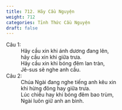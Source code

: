 ```yaml
---
title: 712. Hãy Cầu Nguyện
weight: 712
categories: Tỉnh Thức Cầu Nguyện
draft: false
---
```

<dl><dt>Câu 1:</dt><dd data-verse="1">Hãy cầu xin khi ánh dương đang lên, <br/>hãy cầu xin khi giữa trưa. <br/>Hãy cầu xin khi bóng đêm lan tràn, <br/>Jê-sus sẽ nghe anh cầu. </dd><dt>Câu 2:</dt><dd data-verse="2">Chúa Ngài đang nghe tiếng anh kêu xin <br/>khi hừng đông hay giữa trưa. <br/>Lúc chiều hay khi bóng đêm bao trùm, <br/>Ngài luôn giữ anh an bình. </dd></dl>